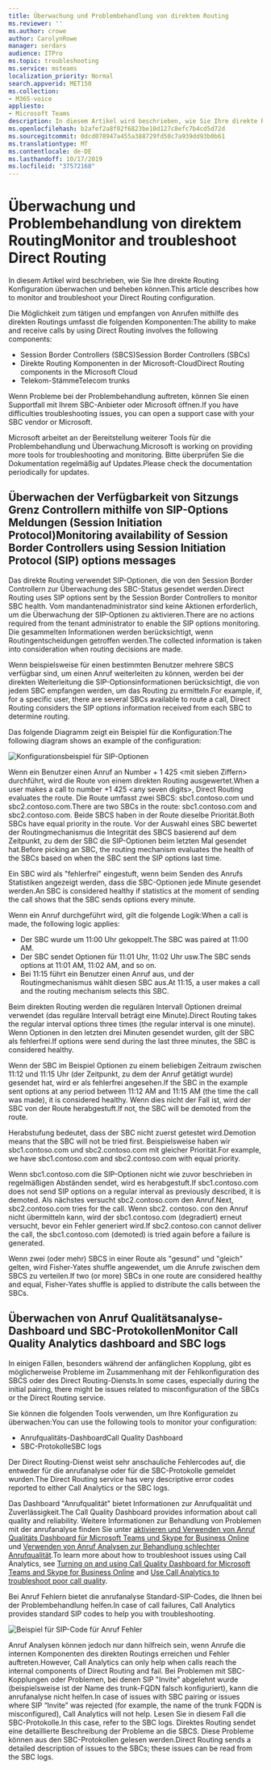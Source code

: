 ```yaml
---
title: Überwachung und Problembehandlung von direktem Routing
ms.reviewer: ''
ms.author: crowe
author: CarolynRowe
manager: serdars
audience: ITPro
ms.topic: troubleshooting
ms.service: msteams
localization_priority: Normal
search.appverid: MET150
ms.collection:
- M365-voice
appliesto:
- Microsoft Teams
description: In diesem Artikel wird beschrieben, wie Sie Ihre direkte Routing Konfiguration überwachen und beheben können.
ms.openlocfilehash: b2afef2a8f02f6823be10d127c8efc7b4cd5d72d
ms.sourcegitcommit: 0dcd078947a455a388729fd50c7a939dd93b0b61
ms.translationtype: MT
ms.contentlocale: de-DE
ms.lasthandoff: 10/17/2019
ms.locfileid: "37572168"
---
```

# <a name="monitor-and-troubleshoot-direct-routing"></a><span data-ttu-id="cb7d4-103">Überwachung und Problembehandlung von direktem Routing</span><span class="sxs-lookup"><span data-stu-id="cb7d4-103">Monitor and troubleshoot Direct Routing</span></span>

<span data-ttu-id="cb7d4-104">In diesem Artikel wird beschrieben, wie Sie Ihre direkte Routing Konfiguration überwachen und beheben können.</span><span class="sxs-lookup"><span data-stu-id="cb7d4-104">This article describes how to monitor and troubleshoot your Direct Routing configuration.</span></span> 

<span data-ttu-id="cb7d4-105">Die Möglichkeit zum tätigen und empfangen von Anrufen mithilfe des direkten Routings umfasst die folgenden Komponenten:</span><span class="sxs-lookup"><span data-stu-id="cb7d4-105">The ability to make and receive calls by using Direct Routing involves the following components:</span></span> 

- <span data-ttu-id="cb7d4-106">Session Border Controllers (SBCS)</span><span class="sxs-lookup"><span data-stu-id="cb7d4-106">Session Border Controllers (SBCs)</span></span> 
- <span data-ttu-id="cb7d4-107">Direkte Routing Komponenten in der Microsoft-Cloud</span><span class="sxs-lookup"><span data-stu-id="cb7d4-107">Direct Routing components in the Microsoft Cloud</span></span> 
- <span data-ttu-id="cb7d4-108">Telekom-Stämme</span><span class="sxs-lookup"><span data-stu-id="cb7d4-108">Telecom trunks</span></span> 

<span data-ttu-id="cb7d4-109">Wenn Probleme bei der Problembehandlung auftreten, können Sie einen Supportfall mit Ihrem SBC-Anbieter oder Microsoft öffnen.</span><span class="sxs-lookup"><span data-stu-id="cb7d4-109">If you have difficulties troubleshooting issues, you can open a support case with your SBC vendor or Microsoft.</span></span> 

<span data-ttu-id="cb7d4-110">Microsoft arbeitet an der Bereitstellung weiterer Tools für die Problembehandlung und Überwachung.</span><span class="sxs-lookup"><span data-stu-id="cb7d4-110">Microsoft is working on providing more tools for troubleshooting and monitoring.</span></span> <span data-ttu-id="cb7d4-111">Bitte überprüfen Sie die Dokumentation regelmäßig auf Updates.</span><span class="sxs-lookup"><span data-stu-id="cb7d4-111">Please check the documentation periodically for updates.</span></span> 

## <a name="monitoring-availability-of-session-border-controllers-using-session-initiation-protocol-sip-options-messages"></a><span data-ttu-id="cb7d4-112">Überwachen der Verfügbarkeit von Sitzungs Grenz Controllern mithilfe von SIP-Options Meldungen (Session Initiation Protocol)</span><span class="sxs-lookup"><span data-stu-id="cb7d4-112">Monitoring availability of Session Border Controllers using Session Initiation Protocol (SIP) options messages</span></span>

<span data-ttu-id="cb7d4-113">Das direkte Routing verwendet SIP-Optionen, die von den Session Border Controllern zur Überwachung des SBC-Status gesendet werden.</span><span class="sxs-lookup"><span data-stu-id="cb7d4-113">Direct Routing uses SIP options sent by the Session Border Controllers to monitor SBC health.</span></span> <span data-ttu-id="cb7d4-114">Vom mandantenadministrator sind keine Aktionen erforderlich, um die Überwachung der SIP-Optionen zu aktivieren.</span><span class="sxs-lookup"><span data-stu-id="cb7d4-114">There are no actions required from the tenant administrator to enable the SIP options monitoring.</span></span> <span data-ttu-id="cb7d4-115">Die gesammelten Informationen werden berücksichtigt, wenn Routingentscheidungen getroffen werden.</span><span class="sxs-lookup"><span data-stu-id="cb7d4-115">The collected information is taken into consideration when routing decisions are made.</span></span> 

<span data-ttu-id="cb7d4-116">Wenn beispielsweise für einen bestimmten Benutzer mehrere SBCS verfügbar sind, um einen Anruf weiterleiten zu können, werden bei der direkten Weiterleitung die SIP-Optionsinformationen berücksichtigt, die von jedem SBC empfangen werden, um das Routing zu ermitteln.</span><span class="sxs-lookup"><span data-stu-id="cb7d4-116">For example, if, for a specific user, there are several SBCs available to route a call, Direct Routing considers the SIP options information received from each SBC to determine routing.</span></span> 

<span data-ttu-id="cb7d4-117">Das folgende Diagramm zeigt ein Beispiel für die Konfiguration:</span><span class="sxs-lookup"><span data-stu-id="cb7d4-117">The following diagram shows an example of the configuration:</span></span> 

![Konfigurationsbeispiel für SIP-Optionen](media/sip-options-config-example.png)

<span data-ttu-id="cb7d4-119">Wenn ein Benutzer einen Anruf an Number + 1 425 \<mit sieben Ziffern> durchführt, wird die Route von einem direkten Routing ausgewertet.</span><span class="sxs-lookup"><span data-stu-id="cb7d4-119">When a user makes a call to number +1 425 \<any seven digits>, Direct Routing evaluates the route.</span></span> <span data-ttu-id="cb7d4-120">Die Route umfasst zwei SBCS: sbc1.contoso.com und sbc2.contoso.com.</span><span class="sxs-lookup"><span data-stu-id="cb7d4-120">There are two SBCs in the route: sbc1.contoso.com and sbc2.contoso.com.</span></span> <span data-ttu-id="cb7d4-121">Beide SBCS haben in der Route dieselbe Priorität.</span><span class="sxs-lookup"><span data-stu-id="cb7d4-121">Both SBCs have equal priority in the route.</span></span> <span data-ttu-id="cb7d4-122">Vor der Auswahl eines SBC bewertet der Routingmechanismus die Integrität des SBCS basierend auf dem Zeitpunkt, zu dem der SBC die SIP-Optionen beim letzten Mal gesendet hat.</span><span class="sxs-lookup"><span data-stu-id="cb7d4-122">Before picking an SBC, the routing mechanism evaluates the health of the SBCs based on when the SBC sent the SIP options last time.</span></span> 

<span data-ttu-id="cb7d4-123">Ein SBC wird als "fehlerfrei" eingestuft, wenn beim Senden des Anrufs Statistiken angezeigt werden, dass die SBC-Optionen jede Minute gesendet werden.</span><span class="sxs-lookup"><span data-stu-id="cb7d4-123">An SBC is considered healthy if statistics at the moment of sending the call shows that the SBC sends options every minute.</span></span>  

<span data-ttu-id="cb7d4-124">Wenn ein Anruf durchgeführt wird, gilt die folgende Logik:</span><span class="sxs-lookup"><span data-stu-id="cb7d4-124">When a call is made, the following logic applies:</span></span>

- <span data-ttu-id="cb7d4-125">Der SBC wurde um 11:00 Uhr gekoppelt.</span><span class="sxs-lookup"><span data-stu-id="cb7d4-125">The SBC was paired at 11:00 AM.</span></span>  
- <span data-ttu-id="cb7d4-126">Der SBC sendet Optionen für 11:01 Uhr, 11:02 Uhr usw.</span><span class="sxs-lookup"><span data-stu-id="cb7d4-126">The SBC sends options at 11:01 AM, 11:02 AM, and so on.</span></span>  
- <span data-ttu-id="cb7d4-127">Bei 11:15 führt ein Benutzer einen Anruf aus, und der Routingmechanismus wählt diesen SBC aus.</span><span class="sxs-lookup"><span data-stu-id="cb7d4-127">At 11:15, a user makes a call and the routing mechanism selects this SBC.</span></span> 

<span data-ttu-id="cb7d4-128">Beim direkten Routing werden die regulären Intervall Optionen dreimal verwendet (das reguläre Intervall beträgt eine Minute).</span><span class="sxs-lookup"><span data-stu-id="cb7d4-128">Direct Routing takes the regular interval options three times (the regular interval is one minute).</span></span> <span data-ttu-id="cb7d4-129">Wenn Optionen in den letzten drei Minuten gesendet wurden, gilt der SBC als fehlerfrei.</span><span class="sxs-lookup"><span data-stu-id="cb7d4-129">If options were send during the last three minutes, the SBC is considered healthy.</span></span>

<span data-ttu-id="cb7d4-130">Wenn der SBC im Beispiel Optionen zu einem beliebigen Zeitraum zwischen 11:12 und 11:15 Uhr (der Zeitpunkt, zu dem der Anruf getätigt wurde) gesendet hat, wird er als fehlerfrei angesehen.</span><span class="sxs-lookup"><span data-stu-id="cb7d4-130">If the SBC in the example sent options at any period between 11:12 AM and 11:15 AM (the time the call was made), it is considered healthy.</span></span> <span data-ttu-id="cb7d4-131">Wenn dies nicht der Fall ist, wird der SBC von der Route herabgestuft.</span><span class="sxs-lookup"><span data-stu-id="cb7d4-131">If not, the SBC will be demoted from the route.</span></span> 

<span data-ttu-id="cb7d4-132">Herabstufung bedeutet, dass der SBC nicht zuerst getestet wird.</span><span class="sxs-lookup"><span data-stu-id="cb7d4-132">Demotion means that the SBC will not be tried first.</span></span> <span data-ttu-id="cb7d4-133">Beispielsweise haben wir sbc1.contoso.com und sbc2.contoso.com mit gleicher Priorität.</span><span class="sxs-lookup"><span data-stu-id="cb7d4-133">For example, we have sbc1.contoso.com and sbc2.contoso.com with equal priority.</span></span>  

<span data-ttu-id="cb7d4-134">Wenn sbc1.contoso.com die SIP-Optionen nicht wie zuvor beschrieben in regelmäßigen Abständen sendet, wird es herabgestuft.</span><span class="sxs-lookup"><span data-stu-id="cb7d4-134">If sbc1.contoso.com does not send SIP options on a regular interval as previously described, it is demoted.</span></span> <span data-ttu-id="cb7d4-135">Als nächstes versucht sbc2.contoso.com den Anruf.</span><span class="sxs-lookup"><span data-stu-id="cb7d4-135">Next, sbc2.contoso.com tries for the call.</span></span> <span data-ttu-id="cb7d4-136">Wenn sbc2. contoso. con den Anruf nicht übermitteln kann, wird der sbc1.contoso.com (degradiert) erneut versucht, bevor ein Fehler generiert wird.</span><span class="sxs-lookup"><span data-stu-id="cb7d4-136">If sbc2.contoso.con cannot deliver the call, the sbc1.contoso.com (demoted) is tried again before a failure is generated.</span></span> 

<span data-ttu-id="cb7d4-137">Wenn zwei (oder mehr) SBCS in einer Route als "gesund" und "gleich" gelten, wird Fisher-Yates shuffle angewendet, um die Anrufe zwischen dem SBCS zu verteilen.</span><span class="sxs-lookup"><span data-stu-id="cb7d4-137">If two (or more) SBCs in one route are considered healthy and equal, Fisher-Yates shuffle is applied to distribute the calls between the SBCs.</span></span>

## <a name="monitor-call-quality-analytics-dashboard-and-sbc-logs"></a><span data-ttu-id="cb7d4-138">Überwachen von Anruf Qualitätsanalyse-Dashboard und SBC-Protokollen</span><span class="sxs-lookup"><span data-stu-id="cb7d4-138">Monitor Call Quality Analytics dashboard and SBC logs</span></span> 
 
<span data-ttu-id="cb7d4-139">In einigen Fällen, besonders während der anfänglichen Kopplung, gibt es möglicherweise Probleme im Zusammenhang mit der Fehlkonfiguration des SBCS oder des Direct Routing-Diensts.</span><span class="sxs-lookup"><span data-stu-id="cb7d4-139">In some cases, especially during the initial pairing, there might be issues related to misconfiguration of the SBCs or the Direct Routing service.</span></span> 

<span data-ttu-id="cb7d4-140">Sie können die folgenden Tools verwenden, um Ihre Konfiguration zu überwachen:</span><span class="sxs-lookup"><span data-stu-id="cb7d4-140">You can use the following tools to monitor your configuration:</span></span>  
 
- <span data-ttu-id="cb7d4-141">Anrufqualitäts-Dashboard</span><span class="sxs-lookup"><span data-stu-id="cb7d4-141">Call Quality Dashboard</span></span> 
- <span data-ttu-id="cb7d4-142">SBC-Protokolle</span><span class="sxs-lookup"><span data-stu-id="cb7d4-142">SBC logs</span></span> 

<span data-ttu-id="cb7d4-143">Der Direct Routing-Dienst weist sehr anschauliche Fehlercodes auf, die entweder für die anrufanalyse oder für die SBC-Protokolle gemeldet wurden.</span><span class="sxs-lookup"><span data-stu-id="cb7d4-143">The Direct Routing service has very descriptive error codes reported to either Call Analytics or the SBC logs.</span></span> 

<span data-ttu-id="cb7d4-144">Das Dashboard "Anrufqualität" bietet Informationen zur Anrufqualität und Zuverlässigkeit.</span><span class="sxs-lookup"><span data-stu-id="cb7d4-144">The Call Quality Dashboard provides information about call quality and reliability.</span></span> <span data-ttu-id="cb7d4-145">Weitere Informationen zur Behandlung von Problemen mit der anrufanalyse finden Sie unter [aktivieren und Verwenden von Anruf Qualitäts Dashboard für Microsoft Teams und Skype for Business Online](https://docs.microsoft.com/SkypeForBusiness/using-call-quality-in-your-organization/turning-on-and-using-call-quality-dashboard) und [Verwenden von Anruf Analysen zur Behandlung schlechter Anrufqualität](https://docs.microsoft.com/SkypeForBusiness/using-call-quality-in-your-organization/use-call-analytics-to-troubleshoot-poor-call-quality).</span><span class="sxs-lookup"><span data-stu-id="cb7d4-145">To learn more about how to troubleshoot issues using Call Analytics, see [Turning on and using Call Quality Dashboard for Microsoft Teams and Skype for Business Online](https://docs.microsoft.com/SkypeForBusiness/using-call-quality-in-your-organization/turning-on-and-using-call-quality-dashboard) and [Use Call Analytics to troubleshoot poor call quality](https://docs.microsoft.com/SkypeForBusiness/using-call-quality-in-your-organization/use-call-analytics-to-troubleshoot-poor-call-quality).</span></span> 

<span data-ttu-id="cb7d4-146">Bei Anruf Fehlern bietet die anrufanalyse Standard-SIP-Codes, die Ihnen bei der Problembehandlung helfen.</span><span class="sxs-lookup"><span data-stu-id="cb7d4-146">In case of call failures, Call Analytics provides standard SIP codes to help you with troubleshooting.</span></span> 

![Beispiel für SIP-Code für Anruf Fehler](media/failed-response-code.png)

<span data-ttu-id="cb7d4-148">Anruf Analysen können jedoch nur dann hilfreich sein, wenn Anrufe die internen Komponenten des direkten Routings erreichen und Fehler auftreten.</span><span class="sxs-lookup"><span data-stu-id="cb7d4-148">However, Call Analytics can only help when calls reach the internal components of Direct Routing and fail.</span></span> <span data-ttu-id="cb7d4-149">Bei Problemen mit SBC-Kopplungen oder Problemen, bei denen SIP "Invite" abgelehnt wurde (beispielsweise ist der Name des trunk-FQDN falsch konfiguriert), kann die anrufanalyse nicht helfen.</span><span class="sxs-lookup"><span data-stu-id="cb7d4-149">In case of issues with SBC pairing or issues where SIP “Invite” was rejected (for example, the name of the trunk FQDN is misconfigured), Call Analytics will not help.</span></span> <span data-ttu-id="cb7d4-150">Lesen Sie in diesem Fall die SBC-Protokolle.</span><span class="sxs-lookup"><span data-stu-id="cb7d4-150">In this case, refer to the SBC logs.</span></span> <span data-ttu-id="cb7d4-151">Direktes Routing sendet eine detaillierte Beschreibung der Probleme an die SBCS. Diese Probleme können aus den SBC-Protokollen gelesen werden.</span><span class="sxs-lookup"><span data-stu-id="cb7d4-151">Direct Routing sends a detailed description of issues to the SBCs; these issues can be read from the SBC logs.</span></span> 

